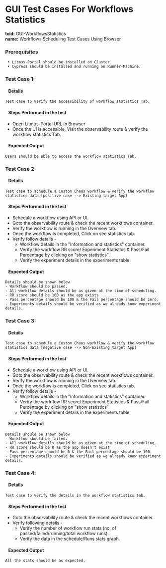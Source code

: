 # GUI Test Cases For Workflows Statistics

<b>tcid:</b> GUI-WorkflowsStatistics <br>
<b>name:</b> Workflows Scheduling Test Cases Using Browser<br>

### Prerequisites

     • Litmus-Portal should be installed on Cluster.
     • Cypress should be installed and running on Runner-Machine.

### Test Case 1:

#### &nbsp;&nbsp;&nbsp;Details

    Test case to verify the accessibility of workflow statistics Tab.

#### &nbsp;&nbsp;&nbsp;Steps Performed in the test

- Open Litmus-Portal URL in Browser
- Once the UI is accessible, Visit the observability route & verify the workflow statistics Tab.

#### &nbsp;&nbsp;&nbsp;Expected Output

    Users should be able to access the workflow statistics Tab.

### Test Case 2:

#### &nbsp;&nbsp;&nbsp;Details

    Test case to schedule a Custom Chaos workflow & verify the workflow statistics data [positive case --> Existing target App]

#### &nbsp;&nbsp;&nbsp;Steps Performed in the test

- Schedule a workflow using API or UI.
- Goto the observability route & check the recent workflows container.
- Verify the workflow is running in the Overview tab.
- Once the workflow is completed, Click on see statistics tab.
- Verify follow details -
  - Workflow details in the "Information and statistics" container.
  - Verify the workflow RR score/ Experiment Statistics & Pass/Fail Percentage by clicking on "show statistics".
  - Verify the experiment details in the experiments table.

#### &nbsp;&nbsp;&nbsp;Expected Output

    Details should be shown below
    - Workflow should be passed.
    - All workflow details should be as given at the time of scheduling.
    - RR score should be 100 as the app exists
    - Pass percentage should be 100 & the Fail percentage should be zero.
    - Experiments details should be verified as we already know experiment details.

### Test Case 3:

#### &nbsp;&nbsp;&nbsp;Details

    Test case to schedule a Custom Chaos workflow & verify the workflow statistics data [negative case --> Non-Existing target App]

#### &nbsp;&nbsp;&nbsp;Steps Performed in the test

- Schedule a workflow using API or UI.
- Goto the observability route & check the recent workflows container.
- Verify the workflow is running in the Overview tab.
- Once the workflow is completed, Click on see statistics tab.
- Verify follow details -
  - Workflow details in the "Information and statistics" container.
  - Verify the workflow RR score/ Experiment Statistics & Pass/Fail Percentage by clicking on "show statistics".
  - Verify the experiment details in the experiments table.

#### &nbsp;&nbsp;&nbsp;Expected Output

    Details should be shown below
    - Workflow should be failed.
    - All workflow details should be as given at the time of scheduling.
    - RR score should be 0 as the app doesn't exist
    - Pass percentage should be 0 & the Fail percentage should be 100.
    - Experiments details should be verified as we already know experiment details.

### Test Case 4:

#### &nbsp;&nbsp;&nbsp;Details

    Test case to verify the details in the workflow statistics tab.

#### &nbsp;&nbsp;&nbsp;Steps Performed in the test

- Goto the observability route & check the recent workflows container.
- Verify following details -
  - Verify the number of workflow run stats (no. of passed/failed/running/total workflow runs).
  - Verify the data in the schedule/Runs stats graph.

#### &nbsp;&nbsp;&nbsp;Expected Output

    All the stats should be as expected.
